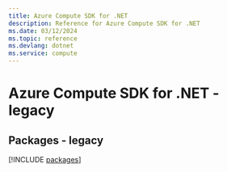 ```yaml
---
title: Azure Compute SDK for .NET
description: Reference for Azure Compute SDK for .NET
ms.date: 03/12/2024
ms.topic: reference
ms.devlang: dotnet
ms.service: compute
---
```

# Azure Compute SDK for .NET - legacy
## Packages - legacy
[!INCLUDE [packages](compute-index.md)]